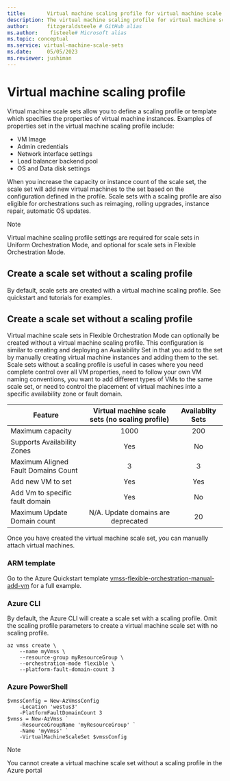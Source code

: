 ```yaml
---
title:       Virtual machine scaling profile for virtual machine scale sets 
description: The virtual machine scaling profile for virtual machine scale sets define the vm configuration you want to use when adding instances to the scale set via autoscaling 
author:      fitzgeraldsteele # GitHub alias
ms.author:    fisteele# Microsoft alias
ms.topic: conceptual
ms.service: virtual-machine-scale-sets
ms.date:     05/05/2023
ms.reviewer: jushiman
---
```


# Virtual machine scaling profile

Virtual machine scale sets allow you to define a scaling profile or template which specifies the properties of virtual machine instances. Examples of properties set in the virtual machine scaling profile include:

- VM Image
- Admin credentials
- Network interface settings
- Load balancer backend pool
- OS and Data disk settings

When you increase the capacity or instance count of the scale set, the scale set will add new virtual machines to the set based on the configuration defined in the profile. Scale sets with a scaling profile are also eligible for orchestrations such as reimaging, rolling upgrades, instance repair, automatic OS updates.

> [!NOTE] 
> Virtual machine scaling profile settings are required for scale sets in Uniform Orchestration Mode, and optional for scale sets in Flexible Orchestration Mode.

## Create a scale set without a scaling profile
By default, scale sets are created with a virtual machine scaling profile. See quickstart and tutorials for examples.

## Create a scale set without a scaling profile

Virtual machine scale sets in Flexible Orchestration Mode can optionally be created without a virtual machine scaling profile. This configuration is similar to creating and deploying an Availability Set in that you add to the set by manually creating virtual machine instances and adding them to the set. Scale sets without a scaling profile is useful in cases where you need complete control over all VM properties, need to follow your own VM naming conventions, you want to add different types of VMs to the same scale set, or need to control the placement of virtual machines into a specific availability zone or fault domain.

|Feature |Virtual machine scale sets (no scaling profile) |Availablity Sets |
| -------- | :--------: | :--------: |
|Maximum capacity   |1000|200|
|Supports Availability Zones|Yes|No|
|Maximum Aligned Fault Domains Count|3|3|
|Add new VM to set |Yes|Yes|
|Add Vm to specific fault domain|Yes|No|
|Maximum Update Domain count|N/A. Update domains are deprecated|20|

Once you have created the virtual machine scale set, you can manually attach virtual machines.

### ARM template

Go to the Azure Quickstart template [vmss-flexible-orchestration-manual-add-vm](https://github.com/Azure/azure-quickstart-templates/tree/master/quickstarts/microsoft.compute/vmss-flexible-orchestration-manual-add-vm) for a full example.

### Azure CLI

By default, the Azure CLI will create a scale set with a scaling profile. Omit the scaling profile parameters to create a virtual machine scale set with no scaling profile.

```azurecli
az vmss create \
	--name myVmss \
	--resource-group myResourceGroup \
	--orchestration-mode flexible \
	--platform-fault-domain-count 3 
```

### Azure PowerShell

```azurepowershell
$vmssConfig = New-AzVmssConfig 
	-Location 'westus3' 
	-PlatformFaultDomainCount 3 
$vmss = New-AzVmss `
	-ResourceGroupName 'myResourceGroup' `
	-Name 'myVmss' `
	-VirtualMachineScaleSet $vmssConfig
```

> [!NOTE]
> You cannot create a virtual machine scale set without a scaling profile in the Azure portal

